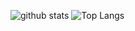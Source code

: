 <!--
**Taimoor0217/Taimoor0217** is a ✨ _special_ ✨ repository because its `README.md` (this file) appears on your GitHub profile.

Here are some ideas to get you started:

- 🔭 I’m currently working on ...
- 🌱 I’m currently learning ...
- 👯 I’m looking to collaborate on ...
- 🤔 I’m looking for help with ...
- 💬 Ask me about ...
- 📫 How to reach me: ...
- 😄 Pronouns: ...
- ⚡ Fun fact: ...
-->

![github stats](https://github-readme-stats.vercel.app/api?username=taimoor0217&show_icons=true&title_color=fff&theme=radical)
![Top Langs](https://github-readme-stats.vercel.app/api/top-langs/?username=taimoor0217&layout=compact&theme=radical)
